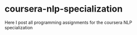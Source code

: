 # coursera-nlp-specialization
Here I post all programming assignments for the coursera NLP specialization
